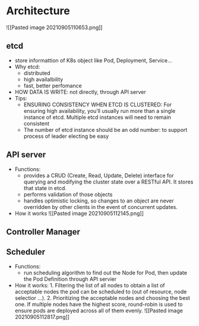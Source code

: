 # Architecture

![[Pasted image 20210905110653.png]]

## etcd
- store informattion of K8s object like Pod, Deployment, Service...
- Why etcd:
	- distributed
	- high availalbility
	- fast, better perfomance
- HOW DATA IS WRITE:  not directly, through API server
- Tips:
	-  ENSURING CONSISTENCY WHEN ETCD IS CLUSTERED: For ensuring high availability, you’ll usually run more than a single instance of etcd. Multiple etcd instances will need to remain consistent
	-  The number of etcd instance should be an odd number: to support process of leader electing be easy

## API server
- Functions:
	- provides a CRUD (Create, Read, Update, Delete) interface for querying and modifying the cluster state over a RESTful API. It stores that state in etcd.
	- performs validation of those objects
	-  handles optimistic locking, so changes to an object are never overridden by other clients in the event of concurrent updates.
- How it works
![[Pasted image 20210905112145.png]]

## Controller Manager

## Scheduler

- Functions:
	- run scheduling algorithm to find out the Node for Pod, then update the Pod Definition through API servier
- How it works:
		1.  Filtering the list of all nodes to obtain a list of acceptable nodes the pod can be scheduled to (out of resource, node selectior ...). 
		2. Prioritizing the acceptable nodes and choosing the best one. If multiple nodes have the highest score, round-robin is used to ensure pods are deployed across all of them evenly.
![[Pasted image 20210905112817.png]]